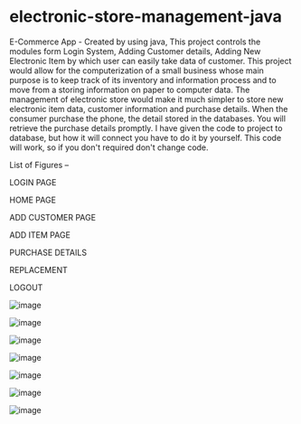 # electronic-store-management-java
E-Commerce App - Created by using java, This project controls the modules form Login System, Adding Customer details, Adding New Electronic Item by which user can easily take data of customer.
This project would allow for the computerization of a small business whose main purpose is to keep track of its inventory and information process and to move from a storing information on paper to computer data. The management of electronic store would make it much simpler to store new electronic item data, customer information and purchase details. When the consumer purchase the phone, the detail stored in the databases. You will retrieve the purchase details promptly.
I have given the code to project to database, but how it will connect you have to do it by yourself.
This code will work, so if you don't required don't change code.

List of Figures – 

LOGIN PAGE

HOME PAGE

ADD CUSTOMER PAGE

ADD ITEM PAGE

PURCHASE DETAILS

REPLACEMENT

LOGOUT

![image](https://user-images.githubusercontent.com/132420876/236008681-ace435a6-bddc-41f9-b2a1-6a9c08366dfe.png)

![image](https://user-images.githubusercontent.com/132420876/236009106-7d723c55-2cfa-45e0-a37e-e632ca62c82d.png)

![image](https://user-images.githubusercontent.com/132420876/236009163-0da386da-a325-499d-a3d3-69843665270f.png)

![image](https://user-images.githubusercontent.com/132420876/236009231-1f111a9c-64b9-4c78-82df-563a58478a37.png)

![image](https://user-images.githubusercontent.com/132420876/236009368-5837b288-eb8b-4b49-af04-b8a221a1922c.png)

![image](https://user-images.githubusercontent.com/132420876/236009664-cf0d2091-65e2-4f66-a02e-44c0f3266ccc.png)

![image](https://user-images.githubusercontent.com/132420876/236009686-f800a720-34ce-41d0-9b0e-8c45f14ddf09.png)
